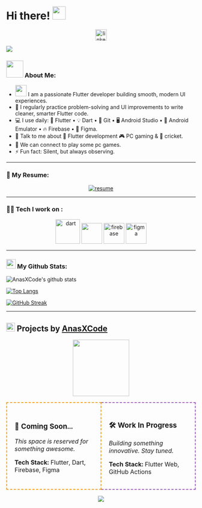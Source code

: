 # Hi there! <img src="https://github.com/TheDudeThatCode/TheDudeThatCode/blob/master/Assets/Hi.gif" width="35" />
<p align="center">
  <a href="https://www.linkedin.com/in/malikanasahmed/" target="_blank">
    <img align="center" src="https://cdn-icons-png.flaticon.com/512/174/174857.png" alt="linkedin" height="30" width="30" />
  </a>
</p>

![](https://camo.githubusercontent.com/992babdffd8c74a1502de375fbdf7e4d54773242/68747470733a2f2f6d656469612e67697068792e636f6d2f6d656469612f53576f536b4e36447854737a71494b4571762f67697068792e676966)

### <img src="https://github.com/TheDudeThatCode/TheDudeThatCode/blob/master/Assets/Developer.gif" width="45" /> About Me:
-  <img src="https://media.giphy.com/media/WUlplcMpOCEmTGBtBW/giphy.gif" width="30"> I am a passionate Flutter developer building smooth, modern UI experiences.
- 📝 I regularly practice problem-solving and UI improvements to write cleaner, smarter Flutter code.
- 💻 I use daily: 🚀 Flutter • 💡 Dart • 🧠 Git • 🖥️ Android Studio • 📱 Android Emulator • 🔥 Firebase • 🎨 Figma.
- 💬 Talk to me about 🚀 Flutter development 🎮 PC gaming & 🏏 cricket.
- 👯 We can connect to play some  pc games.
- ⚡ Fun fact: Silent, but always observing.

---

### 📄 My Resume:
<p align="center">
  <a href="https://github.com/AnasXCode/AnasXCode/raw/main/AnasXCode_Resume.pdf" target="_blank">
    <img src="https://img.shields.io/badge/Download%20Resume-blue?style=for-the-badge&logo=adobeacrobatreader" alt="resume" />
  </a>
</p>

---

### 🧑‍💻 Tech I work on :
<p align="center">
  <img src="https://www.vectorlogo.zone/logos/dartlang/dartlang-icon.svg" alt="dart" width="65" height="65"/> 
  <img src="https://www.vectorlogo.zone/logos/flutterio/flutterio-icon.svg" width="55" height="55"/>
  <img src="https://www.vectorlogo.zone/logos/firebase/firebase-icon.svg" alt="firebase" width="55" height="55"/>
  <img src="https://www.vectorlogo.zone/logos/figma/figma-icon.svg" alt="figma" width="55" height="55"/>
</p>

---

### <img src='https://media1.giphy.com/media/du3J3cXyzhj75IOgvA/giphy.gif?cid=ecf05e47x2g034i9pzwtzzsd3xgg2w9nr94t4tflbbgo3008&rid=giphy.gif' width='25' /> My Github Stats:
![AnasXCode's github stats](https://github-readme-stats.vercel.app/api?username=AnasXCode&show_icons=true&title_color=ffc857&icon_color=8ac926&text_color=daf7dc&bg_color=0d0d0d&hide=issues&count_private=true&include_all_commits=true)

[![Top Langs](https://github-readme-stats.vercel.app/api/top-langs/?username=AnasXCode&layout=compact&text_color=daf7dc&bg_color=0d0d0d&hide=css,html,php)](https://github.com/anuraghazra/github-readme-stats)

[![GitHub Streak](https://github-readme-streak-stats.herokuapp.com/?user=AnasXCode&theme=dark)](https://git.io/streak-stats)

---

## <img src = "https://media1.giphy.com/media/JZ40cnfnN11KycrvMF/giphy.gif?cid=ecf05e47a0n3gi1bfqntqmob8g9aid1oyj2wr3ds3mg700bl&rid=giphy.gif" width = '23' /> Projects by [AnasXCode](https://github.com/AnasXCode)

<p align="center">
  <img src="https://media.giphy.com/media/dWesBcTLavkZuG35MI/giphy.gif" width="150" />
</p>

<div align="center">

<table>
  <tr>
    <td width="45%" style="border: 2px dashed #f39c12; padding: 20px; border-radius: 15px;">
      <h3>🧩 Coming Soon...</h3>
      <p><i>This space is reserved for something awesome.</i></p>
      <p><b>Tech Stack:</b> Flutter, Dart, Firebase, Figma</p>
    </td>
    <td width="45%" style="border: 2px dashed #9b59b6; padding: 20px; border-radius: 15px;">
      <h3>🛠 Work In Progress</h3>
      <p><i>Building something innovative. Stay tuned.</i></p>
      <p><b>Tech Stack:</b> Flutter Web, GitHub Actions</p>
    </td>
  </tr>
</table>

</div>

<p align="center">
  <img src="https://capsule-render.vercel.app/api?type=waving&color=gradient&height=100&section=footer"/>
</p>






